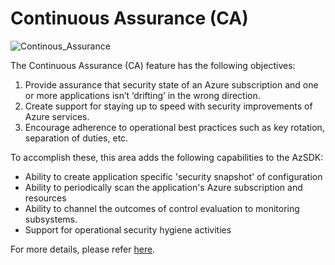 # Continuous Assurance (CA)

![Continous_Assurance](../Images/Continous_Assurance.png)

The Continuous Assurance (CA) feature has the following objectives: 
1. 	 Provide assurance that security state of an Azure subscription and one or more applications isn’t ‘drifting’ in the wrong direction.
2. 	 Create support for staying up to speed with security improvements of Azure services. 
3. 	 Encourage adherence to operational best practices such as key rotation, separation of duties, etc.

To accomplish these, this area adds the following capabilities to the AzSDK:  
- 	 Ability to create application specific 'security snapshot' of configuration
-    Ability to periodically scan the application's Azure subscription and resources
-    Ability to channel the outcomes of control evaluation to monitoring subsystems.
- 	 Support for operational security hygiene activities 
	
For more details, please refer [here](Continuous_Assurance_userguide.md).
